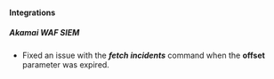 
#### Integrations
##### Akamai WAF SIEM
- Fixed an issue with the ***fetch incidents*** command when the **offset** parameter was expired.
